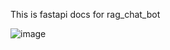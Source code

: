 This is fastapi docs for rag_chat_bot

![image](https://github.com/user-attachments/assets/64047dfd-eecf-41c4-9c00-347dcd21c508)
